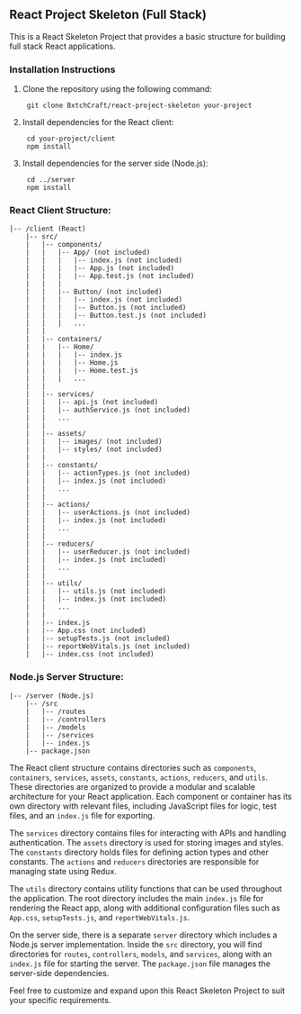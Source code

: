 ## React Project Skeleton (Full Stack)
This is a React Skeleton Project that provides a basic structure for building full stack React applications.

### Installation Instructions

1. Clone the repository using the following command:
   ```
    git clone BxtchCraft/react-project-skeleton your-project
   ```
2. Install dependencies for the React client:
   ```
    cd your-project/client
    npm install
   ```
3. Install dependencies for the server side (Node.js):
   ```
    cd ../server
    npm install
   ```


### React Client Structure:
```
|-- /client (React)
    |-- src/
    |   |-- components/
    |   |   |-- App/ (not included)
    |   |   |   |-- index.js (not included)
    |   |   |   |-- App.js (not included)
    |   |   |   |-- App.test.js (not included)
    |   |   |
    |   |   |-- Button/ (not included)
    |   |   |   |-- index.js (not included)
    |   |   |   |-- Button.js (not included)
    |   |   |   |-- Button.test.js (not included)
    |   |   |   ...
    |   |
    |   |-- containers/
    |   |   |-- Home/
    |   |   |   |-- index.js
    |   |   |   |-- Home.js
    |   |   |   |-- Home.test.js
    |   |   |   ...
    |   |
    |   |-- services/
    |   |   |-- api.js (not included)
    |   |   |-- authService.js (not included)
    |   |   ...
    |   |
    |   |-- assets/
    |   |   |-- images/ (not included)
    |   |   |-- styles/ (not included)
    |   |
    |   |-- constants/
    |   |   |-- actionTypes.js (not included)
    |   |   |-- index.js (not included)
    |   |   ...
    |   |
    |   |-- actions/
    |   |   |-- userActions.js (not included)
    |   |   |-- index.js (not included)
    |   |   ...
    |   |
    |   |-- reducers/
    |   |   |-- userReducer.js (not included)
    |   |   |-- index.js (not included)
    |   |   ...
    |   |
    |   |-- utils/
    |   |   |-- utils.js (not included)
    |   |   |-- index.js (not included)
    |   |   ...
    |   |
    |   |-- index.js
    |   |-- App.css (not included)
    |   |-- setupTests.js (not included)
    |   |-- reportWebVitals.js (not included)
    |   |-- index.css (not included)
```

### Node.js Server Structure:
```
|-- /server (Node.js)
    |-- /src
    |   |-- /routes
    |   |-- /controllers
    |   |-- /models
    |   |-- /services
    |   |-- index.js
    |-- package.json
```

The React client structure contains directories such as `components`, `containers`, `services`, `assets`, `constants`, `actions`, `reducers`, and `utils`. These directories are organized to provide a modular and scalable architecture for your React application. Each component or container has its own directory with relevant files, including JavaScript files for logic, test files, and an `index.js` file for exporting.

The `services` directory contains files for interacting with APIs and handling authentication. The `assets` directory is used for storing images and styles. The `constants` directory holds files for defining action types and other constants. The `actions` and `reducers` directories are responsible for managing state using Redux.

The `utils` directory contains utility functions that can be used throughout the application. The root directory includes the main `index.js` file for rendering the React app, along with additional configuration files such as `App.css`, `setupTests.js`, and `reportWebVitals.js`.

On the server side, there is a separate `server` directory which includes a Node.js server implementation. Inside the `src` directory, you will find directories for `routes`, `controllers`, `models`, and `services`, along with an `index.js` file for starting the server. The `package.json` file manages the server-side dependencies.

Feel free to customize and expand upon this React Skeleton Project to suit your specific requirements.
